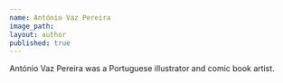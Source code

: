 ```yaml
---
name: António Vaz Pereira
image_path:
layout: author
published: true
---
```

António Vaz Pereira was a Portuguese illustrator and comic book artist.
